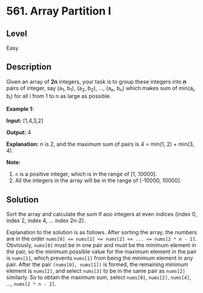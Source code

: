 # 561. Array Partition I
## Level
Easy

## Description
Given an array of **2n** integers, your task is to group these integers into **n** pairs of integer, say (a<sub>1</sub>, b<sub>1</sub>), (a<sub>2</sub>, b<sub>2</sub>), ..., (a<sub>n</sub>, b<sub>n</sub>) which makes sum of min(a<sub>i</sub>, b<sub>i</sub>) for all i from 1 to n as large as possible.

**Example 1:**

**Input:** [1,4,3,2]

**Output:** 4

**Explanation:** n is 2, and the maximum sum of pairs is 4 = min(1, 2) + min(3, 4).

**Note:**
1. `n` is a positive integer, which is in the range of [1, 10000].
2. All the integers in the array will be in the range of [-10000, 10000].

## Solution
Sort the array and calculate the sum lf aoo integers at even indices (index 0, index 2, index 4, ... index 2n-2).

Explanation to the solution is as follows. After sorting the array, the numbers are in the order `nums[0] <= nums[1] <= nums[2] <= ... <= nums[2 * n - 1]`. Obviously, `nums[0]` must be in one pair and must be the minimum element in the pair, so the minimum possible value for the maximum element in the pair is `nums[1]`, which prevents `nums[1]` from being the minimum element in any pair. After the pair `(nums[0], nums[1])` is formed, the remaining minimum element is `nums[2]`, and select `nums[3]` to be in the same pair as `nums[2]` similarly. So to obtain the maximum sum, select `nums[0]`, `nums[2]`, `nums[4]`, ..., `nums[2 * n - 2]`.
